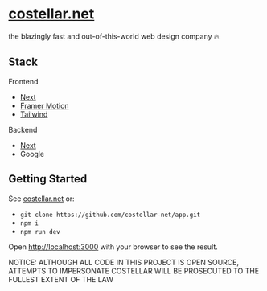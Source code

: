 # [costellar.net](https://costellar.net)

the blazingly fast and out-of-this-world web design company 🔥

## Stack

Frontend

-  [Next](https://nextjs.org/)
-  [Framer Motion](https://www.framer.com/motion/)
-  [Tailwind](https://tailwindcss.com/)

Backend

-  [Next](https://nextjs.org/)
-  Google

## Getting Started

See [costellar.net](https://costellar.net) or:

-  `git clone https://github.com/costellar-net/app.git`
-  `npm i`
-  `npm run dev`

Open [http://localhost:3000](http://localhost:3000) with your browser to see the result.

NOTICE: ALTHOUGH ALL CODE IN THIS PROJECT IS OPEN SOURCE, ATTEMPTS TO IMPERSONATE COSTELLAR WILL BE PROSECUTED TO THE FULLEST EXTENT OF THE LAW 